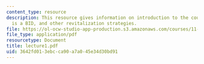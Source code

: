 ```yaml
---
content_type: resource
description: This resource gives information on introduction to the course, and what
  is a BID, and other revitalization strategies.
file: https://ol-ocw-studio-app-production.s3.amazonaws.com/courses/11-422-downtown-management-organizations-fall-2006/3642fd013ebcca90a7a045e34d30bd91_lecture1.pdf
file_type: application/pdf
resourcetype: Document
title: lecture1.pdf
uid: 3642fd01-3ebc-ca90-a7a0-45e34d30bd91
---
```


